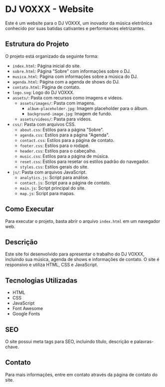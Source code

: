 # DJ VOXXX - Website

Este é um website para o DJ VOXXX, um inovador da música eletrônica conhecido por suas batidas cativantes e performances eletrizantes.

## Estrutura do Projeto

O projeto está organizado da seguinte forma:

- `index.html`: Página inicial do site.
- `sobre.html`: Página "Sobre" com informações sobre o DJ.
- `musica.html`: Página com informações sobre a música do DJ.
- `agenda.html`: Página com a agenda de shows do DJ.
- `contato.html`: Página de contato.
- `logo.svg`: Logo do DJ VOXXX.
- `assets/`: Pasta com recursos como imagens e vídeos.
    - `assets/images/`: Pasta com imagens.
        - `album-placeholder.jpg`: Imagem placeholder para o álbum.
        - `background-image.jpg`: Imagem de fundo.
    - `assets/videos/`: Pasta para vídeos.
- `css/`: Pasta com arquivos CSS.
    - `about.css`: Estilos para a página "Sobre".
    - `agenda.css`: Estilos para a página "Agenda".
    - `contact.css`: Estilos para a página de contato.
    - `footer.css`: Estilos para o rodapé.
    - `header.css`: Estilos para o cabeçalho.
    - `music.css`: Estilos para a página de música.
    - `reset.css`: Estilos para resetar os estilos padrão do navegador.
    - `styles.css`: Estilos gerais do site.
- `js/`: Pasta com arquivos JavaScript.
    - `analytics.js`: Script para análise.
    - `contact.js`: Script para a página de contato.
    - `main.js`: Script principal do site.
    - `map.js`: Script para mapas.

## Como Executar

Para executar o projeto, basta abrir o arquivo `index.html` em um navegador web.

## Descrição

Este site foi desenvolvido para apresentar o trabalho do DJ VOXXX, incluindo sua música, agenda de shows e informações de contato. O site é responsivo e utiliza HTML, CSS e JavaScript.

## Tecnologias Utilizadas

- HTML
- CSS
- JavaScript
- Font Awesome
- Google Fonts

## SEO

O site possui meta tags para SEO, incluindo título, descrição e palavras-chave.

## Contato

Para mais informações, entre em contato através da página de contato do site.

